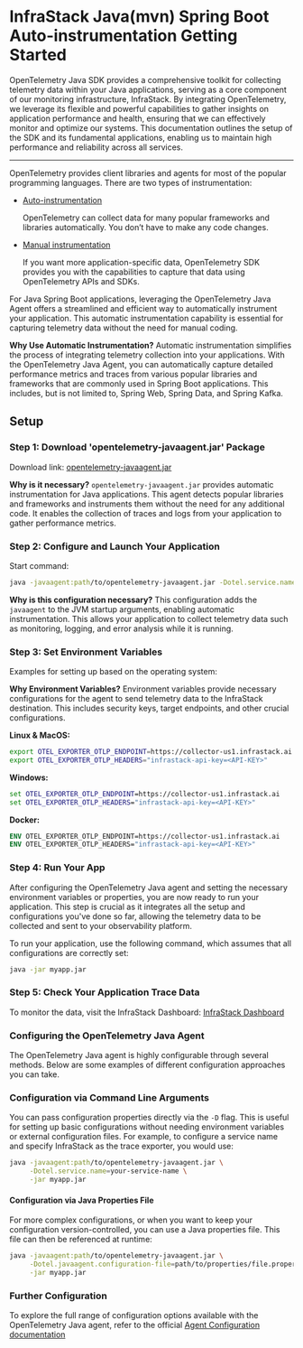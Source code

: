 # InfraStack Java(mvn) Spring Boot Auto-instrumentation Getting Started

OpenTelemetry Java SDK provides a comprehensive toolkit for collecting telemetry data within your Java applications, serving as a core component of our monitoring infrastructure, 
InfraStack. By integrating OpenTelemetry, we leverage its flexible and powerful capabilities to gather insights on application performance and health, ensuring that we can effectively monitor and optimize our systems. 
This documentation outlines the setup of the SDK and its fundamental applications, enabling us to maintain high performance and reliability across all services.

---

OpenTelemetry provides client libraries and agents for most of the popular programming languages. There are two types of instrumentation:


- [Auto-instrumentation](https:google.com/)

  OpenTelemetry can collect data for many popular frameworks and libraries automatically. You don’t have to make any code changes.

- [Manual instrumentation](https:google.com/)

  If you want more application-specific data, OpenTelemetry SDK provides you with the capabilities to capture that data using OpenTelemetry APIs and SDKs.


For Java Spring Boot applications, leveraging the OpenTelemetry Java Agent offers a streamlined and efficient way to automatically instrument your application. This automatic instrumentation capability is essential for capturing telemetry data without the need for manual coding.

**Why Use Automatic Instrumentation?**
Automatic instrumentation simplifies the process of integrating telemetry collection into your applications. With the OpenTelemetry Java Agent, you can automatically capture detailed performance metrics and traces from various popular libraries and frameworks that are commonly used in Spring Boot applications. This includes, but is not limited to, Spring Web, Spring Data, and Spring Kafka.

## Setup

### Step 1: Download 'opentelemetry-javaagent.jar' Package
Download link: [opentelemetry-javaagent.jar](https://github.com/open-telemetry/opentelemetry-java-instrumentation/releases)

**Why is it necessary?**
`opentelemetry-javaagent.jar` provides automatic instrumentation for Java applications. This agent detects popular libraries and frameworks and instruments them without the need for any additional code. It enables the collection of traces and logs from your application to gather performance metrics.

### Step 2: Configure and Launch Your Application
Start command:
```bash
java -javaagent:path/to/opentelemetry-javaagent.jar -Dotel.service.name=my-first-app -jar myapp.jar
```

**Why is this configuration necessary?**
This configuration adds the `javaagent` to the JVM startup arguments, enabling automatic instrumentation. This allows your application to collect telemetry data such as monitoring, logging, and error analysis while it is running.

### Step 3: Set Environment Variables
Examples for setting up based on the operating system:

**Why Environment Variables?**
Environment variables provide necessary configurations for the agent to send telemetry data to the InfraStack destination. This includes security keys, target endpoints, and other crucial configurations.

**Linux & MacOS:**
```bash
export OTEL_EXPORTER_OTLP_ENDPOINT=https://collector-us1.infrastack.ai
export OTEL_EXPORTER_OTLP_HEADERS="infrastack-api-key=<API-KEY>"
```

**Windows:**
```cmd
set OTEL_EXPORTER_OTLP_ENDPOINT=https://collector-us1.infrastack.ai
set OTEL_EXPORTER_OTLP_HEADERS="infrastack-api-key=<API-KEY>"
```

**Docker:**
```dockerfile
ENV OTEL_EXPORTER_OTLP_ENDPOINT=https://collector-us1.infrastack.ai
ENV OTEL_EXPORTER_OTLP_HEADERS="infrastack-api-key=<API-KEY>"
```

### Step 4: Run Your App

After configuring the OpenTelemetry Java agent and setting the necessary environment variables or properties, you are now ready to run your application. This step is crucial as it integrates all the setup and configurations you've done so far, allowing the telemetry data to be collected and sent to your observability platform.

To run your application, use the following command, which assumes that all configurations are correctly set:

```bash
java -jar myapp.jar
```

### Step 5: Check Your Application Trace Data
To monitor the data, visit the InfraStack Dashboard: [InfraStack Dashboard](https://app.infrastack.ai/)


### Configuring the OpenTelemetry Java Agent

The OpenTelemetry Java agent is highly configurable through several methods. Below are some examples of different configuration approaches you can take.

### Configuration via Command Line Arguments

You can pass configuration properties directly via the `-D` flag. This is useful for setting up basic configurations without needing environment variables or external configuration files. For example, to configure a service name and specify InfraStack as the trace exporter, you would use:

```bash
java -javaagent:path/to/opentelemetry-javaagent.jar \
     -Dotel.service.name=your-service-name \
     -jar myapp.jar
```

#### Configuration via Java Properties File

For more complex configurations, or when you want to keep your configuration version-controlled, you can use a Java properties file. This file can then be referenced at runtime:

```bash
java -javaagent:path/to/opentelemetry-javaagent.jar \
     -Dotel.javaagent.configuration-file=path/to/properties/file.properties \
     -jar myapp.jar
```

### Further Configuration
To explore the full range of configuration options available with the OpenTelemetry Java agent, refer to the official [Agent Configuration documentation](https://opentelemetry.io/docs/languages/java/automatic/configuration/)




